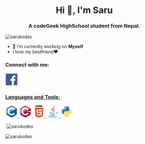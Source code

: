 <h1 align="center">Hi 👋, I'm Saru</h1>
<h3 align="center">A codeGeek HighSchool student from Nepal.</h3>

<p align="left"> <img src="https://komarev.com/ghpvc/?username=sarukodes&label=Profile%20views&color=0e75b6&style=flat" alt="sarukodes" /> </p>

- 🔭 I’m currently working on **Myself**
- I love my bestfriend❤️

<h3 align="left">Connect with me:</h3>
<a href="https://www.facebook.com/saru.koirala.140/" target="_blank" rel="noreferrer"> <img src="https://raw.githubusercontent.com/devicons/devicon/master/icons/facebook/facebook-original.svg" alt="c" width="40" height="40"/> 
<p align="left">
</p>

<h3 align="left">Languages and Tools:</h3>
<p align="left"> <a href="https://www.cprogramming.com/" target="_blank" rel="noreferrer"> <img src="https://raw.githubusercontent.com/devicons/devicon/master/icons/c/c-original.svg" alt="c" width="40" height="40"/> </a> <a href="https://www.w3schools.com/cpp/" target="_blank" rel="noreferrer"> <img src="https://raw.githubusercontent.com/devicons/devicon/master/icons/cplusplus/cplusplus-original.svg" alt="cplusplus" width="40" height="40"/> </a> <a href="https://www.w3.org/html/" target="_blank" rel="noreferrer"> <img src="https://raw.githubusercontent.com/devicons/devicon/master/icons/html5/html5-original-wordmark.svg" alt="html5" width="40" height="40"/> </a> <a href="https://www.java.com" target="_blank" rel="noreferrer"> <img src="https://raw.githubusercontent.com/devicons/devicon/master/icons/java/java-original.svg" alt="java" width="40" height="40"/> </a> <a href="https://www.python.org" target="_blank" rel="noreferrer"> <img src="https://raw.githubusercontent.com/devicons/devicon/master/icons/python/python-original.svg" alt="python" width="40" height="40"/> </a> </p>

<p>&nbsp;<img align="center" src="https://github-readme-stats.vercel.app/api?username=sarukodes&show_icons=true&locale=en" alt="sarukodes" /></p>

<p><img align="center" src="https://github-readme-streak-stats.herokuapp.com/?user=sarukodes&" alt="sarukodes" /></p>
